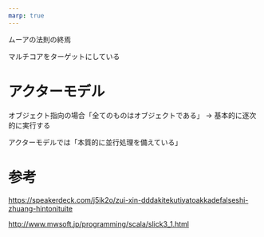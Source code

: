 ```yaml
---
marp: true
---
```


ムーアの法則の終焉

マルチコアをターゲットにしている

# アクターモデル

オブジェクト指向の場合「全てのものはオブジェクトである」
-> 基本的に逐次的に実行する

アクターモデルでは「本質的に並行処理を備えている」

# 参考

https://speakerdeck.com/j5ik2o/zui-xin-dddakitekutiyatoakkadefalseshi-zhuang-hintonituite

http://www.mwsoft.jp/programming/scala/slick3_1.html

